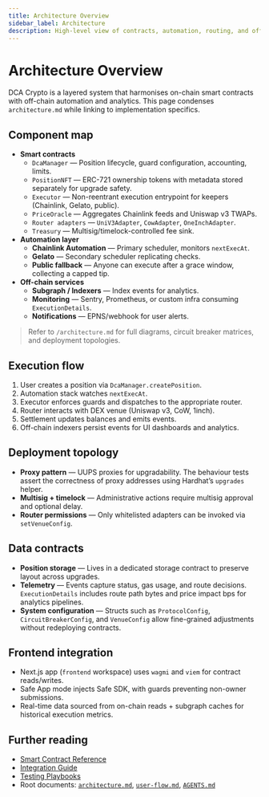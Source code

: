 ```yaml
---
title: Architecture Overview
sidebar_label: Architecture
description: High-level view of contracts, automation, routing, and off-chain components that make up DCA Crypto.
---
```


# Architecture Overview

DCA Crypto is a layered system that harmonises on-chain smart contracts with off-chain automation and analytics. This page condenses `architecture.md` while linking to implementation specifics.

## Component map

- **Smart contracts**
  - `DcaManager` — Position lifecycle, guard configuration, accounting, limits.
  - `PositionNFT` — ERC-721 ownership tokens with metadata stored separately for upgrade safety.
  - `Executor` — Non-reentrant execution entrypoint for keepers (Chainlink, Gelato, public).
  - `PriceOracle` — Aggregates Chainlink feeds and Uniswap v3 TWAPs.
  - `Router adapters` — `UniV3Adapter`, `CowAdapter`, `OneInchAdapter`.
  - `Treasury` — Multisig/timelock-controlled fee sink.
- **Automation layer**
  - **Chainlink Automation** — Primary scheduler, monitors `nextExecAt`.
  - **Gelato** — Secondary scheduler replicating checks.
  - **Public fallback** — Anyone can execute after a grace window, collecting a capped tip.
- **Off-chain services**
  - **Subgraph / Indexers** — Index events for analytics.
  - **Monitoring** — Sentry, Prometheus, or custom infra consuming `ExecutionDetails`.
  - **Notifications** — EPNS/webhook for user alerts.

> Refer to `/architecture.md` for full diagrams, circuit breaker matrices, and deployment topologies.

## Execution flow

1. User creates a position via `DcaManager.createPosition`.
2. Automation stack watches `nextExecAt`.
3. Executor enforces guards and dispatches to the appropriate router.
4. Router interacts with DEX venue (Uniswap v3, CoW, 1inch).
5. Settlement updates balances and emits events.
6. Off-chain indexers persist events for UI dashboards and analytics.

## Deployment topology

- **Proxy pattern** — UUPS proxies for upgradability. The behaviour tests assert the correctness of proxy addresses using Hardhat’s `upgrades` helper.
- **Multisig + timelock** — Administrative actions require multisig approval and optional delay.
- **Router permissions** — Only whitelisted adapters can be invoked via `setVenueConfig`.

## Data contracts

- **Position storage** — Lives in a dedicated storage contract to preserve layout across upgrades.
- **Telemetry** — Events capture status, gas usage, and route decisions. `ExecutionDetails` includes route path bytes and price impact bps for analytics pipelines.
- **System configuration** — Structs such as `ProtocolConfig`, `CircuitBreakerConfig`, and `VenueConfig` allow fine-grained adjustments without redeploying contracts.

## Frontend integration

- Next.js app (`frontend` workspace) uses `wagmi` and `viem` for contract reads/writes.
- Safe App mode injects Safe SDK, with guards preventing non-owner submissions.
- Real-time data sourced from on-chain reads + subgraph caches for historical execution metrics.

## Further reading

- [Smart Contract Reference](./smart-contracts.md)
- [Integration Guide](./integration-guide.md)
- [Testing Playbooks](./testing.md)
- Root documents: [`architecture.md`](https://github.com/bobjiang/dcacrypto/blob/main/architecture.md), [`user-flow.md`](https://github.com/bobjiang/dcacrypto/blob/main/user-flow.md), [`AGENTS.md`](https://github.com/bobjiang/dcacrypto/blob/main/AGENTS.md)
